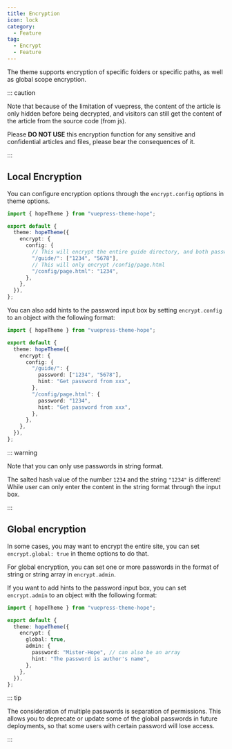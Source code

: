 ```yaml
---
title: Encryption
icon: lock
category:
  - Feature
tag:
  - Encrypt
  - Feature
---
```


The theme supports encryption of specific folders or specific paths, as well as global scope encryption.

::: caution

Note that because of the limitation of vuepress, the content of the article is only hidden before being decrypted, and visitors can still get the content of the article from the source code (from js).

Please **DO NOT USE** this encryption function for any sensitive and confidential articles and files, please bear the consequences of it.

:::

<!-- more -->

## Local Encryption

You can configure encryption options through the `encrypt.config` options in theme options.

```ts twoslash {8,10} title=".vuepress/config.ts"
import { hopeTheme } from "vuepress-theme-hope";

export default {
  theme: hopeTheme({
    encrypt: {
      config: {
        // This will encrypt the entire guide directory, and both passwords are available
        "/guide/": ["1234", "5678"],
        // This will only encrypt /config/page.html
        "/config/page.html": "1234",
      },
    },
  }),
};
```

You can also add hints to the password input box by setting `encrypt.config` to an object with the following format:

```ts twoslash {8-13} title=".vuepress/config.ts"
import { hopeTheme } from "vuepress-theme-hope";

export default {
  theme: hopeTheme({
    encrypt: {
      config: {
        "/guide/": {
          password: ["1234", "5678"],
          hint: "Get password from xxx",
        },
        "/config/page.html": {
          password: "1234",
          hint: "Get password from xxx",
        },
      },
    },
  }),
};
```

::: warning

Note that you can only use passwords in string format.

The salted hash value of the number `1234` and the string `"1234"` is different! While user can only enter the content in the string format through the input box.

:::

## Global encryption

In some cases, you may want to encrypt the entire site, you can set `encrypt.global: true` in theme options to do that.

For global encryption, you can set one or more passwords in the format of string or string array in `encrypt.admin`.

If you want to add hints to the password input box, you can set `encrypt.admin` to an object with the following format:

```ts twoslash {8,10} title=".vuepress/config.ts"
import { hopeTheme } from "vuepress-theme-hope";

export default {
  theme: hopeTheme({
    encrypt: {
      global: true,
      admin: {
        password: "Mister-Hope", // can also be an array
        hint: "The password is author's name",
      },
    },
  }),
};
```

::: tip

The consideration of multiple passwords is separation of permissions. This allows you to deprecate or update some of the global passwords in future deployments, so that some users with certain password will lose access.

:::
